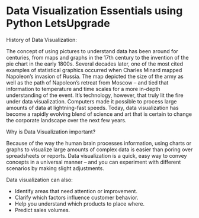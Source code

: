 # Data Visualization Essentials using Python LetsUpgrade

History of Data Visualization:

The concept of using pictures to understand data has been around for centuries, from maps and graphs in the 17th century to the invention of the pie chart in the early 1800s. Several decades later, one of the most cited examples of statistical graphics occurred when Charles Minard mapped Napoleon’s invasion of Russia. The map depicted the size of the army as well as the path of Napoleon’s retreat from Moscow – and tied that information to temperature and time scales for a more in-depth understanding of the event.
It’s technology, however, that truly lit the fire under data visualization. Computers made it possible to process large amounts of data at lightning-fast speeds. Today, data visualization has become a rapidly evolving blend of science and art that is certain to change the corporate landscape over the next few years.

Why is Data Visualization important?

Because of the way the human brain processes information, using charts or graphs to visualize large amounts of complex data is easier than poring over spreadsheets or reports. Data visualization is a quick, easy way to convey concepts in a universal manner – and you can experiment with different scenarios by making slight adjustments.

Data visualization can also:
* Identify areas that need attention or improvement.
* Clarify which factors influence customer behavior.
* Help you understand which products to place where.
* Predict sales volumes.
